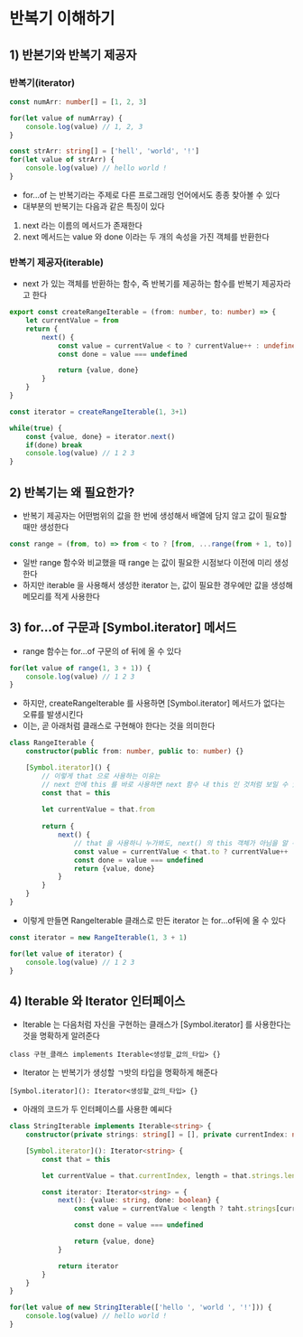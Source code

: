 # 반복기 이해하기
## 1) 반본기와 반복기 제공자
### 반복기(iterator)
```typescript
const numArr: number[] = [1, 2, 3]

for(let value of numArray) {
    console.log(value) // 1, 2, 3
}

const strArr: string[] = ['hell', 'world', '!']
for(let value of strArr) {
    console.log(value) // hello world !
}
```

- for...of 는 반복기라는 주제로 다른 프로그래밍 언어에서도 종종 찾아볼 수 있다
- 대부분의 반복기는 다음과 같은 특징이 있다

1. next 라는 이름의 메서드가 존재한다
2. next 메서드는 value 와 done 이라는 두 개의 속성을 가진 객체를 반환한다

### 반복기 제공자(iterable)
- next 가 있는 객체를 반환하는 함수, 즉 반복기를 제공하는 함수를 반복기 제공자라고 한다

```typescript
export const createRangeIterable = (from: number, to: number) => {
    let currentValue = from
    return {
        next() {
            const value = currentValue < to ? currentValue++ : undefined
            const done = value === undefined

            return {value, done}
        }
    }    
}

const iterator = createRangeIterable(1, 3+1)

while(true) {
    const {value, done} = iterator.next()
    if(done) break
    console.log(value) // 1 2 3
}
```

## 2) 반복기는 왜 필요한가?
- 반복기 제공자는 어떤범위의 값을 한 번에 생성해서 배열에 담지 않고 값이 필요할 때만 생성한다

```typescript
const range = (from, to) => from < to ? [from, ...range(from + 1, to)] : []
```
- 일반 range 함수와 비교했을 때 range 는 값이 필요한 시점보다 이전에 미리 생성한다
- 하지만 iterable 을 사용해서 생성한 iterator 는, 값이 필요한 경우에만 값을 생성해 메모리를 적게 사용한다

## 3) for...of 구문과 [Symbol.iterator] 메서드
- range 함수는 for...of 구문의 of 뒤에 올 수 있다
```typescript
for(let value of range(1, 3 + 1)) {
    console.log(value) // 1 2 3
}
```
- 하지만, createRangeIterable 를 사용하면 [Symbol.iterator] 메서드가 없다는 오류를 발생시킨다
- 이는, 곧 아래처럼 클래스로 구현해야 한다는 것을 의미한다

```typescript
class RangeIterable {
    constructor(public from: number, public to: number) {}

    [Symbol.iterator]() {
        // 이렇게 that 으로 사용하는 이유는
        // next 안에 this 를 바로 사용하면 next 함수 내 this 인 것처럼 보일 수 있기 때문
        const that = this
        
        let currentValue = that.from
        
        return {
            next() {
                // that 을 사용하니 누가봐도, next() 의 this 객체가 아님을 알 수 있다
                const value = currentValue < that.to ? currentValue++ : undefined
                const done = value === undefined
                return {value, done}
            }
        }
    }
}
```
- 이렇게 만들면 RangeIterable 클래스로 만든 iterator 는 for...of뒤에 올 수 있다
```typescript
const iterator = new RangeIterable(1, 3 + 1)

for(let value of iterator) {
    console.log(value) // 1 2 3
}
```

## 4) Iterable<T> 와 Iterator<T> 인터페이스
- Iterable<T> 는 다음처럼 자신을 구현하는 클래스가 [Symbol.iterator] 를 사용한다는 것을 명확하게 알려준다
```shell
class 구현_클래스 implements Iterable<생성할_값의_타입> {}
```
- Iterator<T> 는 반복기가 생성할 ㄱ밧의 타입을 명확하게 해준다
```shell
[Symbol.iterator](): Iterator<생성할_값의_타입> {}
```
- 아래의 코드가 두 인터페이스를 사용한 예씨다

```typescript
class StringIterable implements Iterable<string> {
    constructor(private strings: string[] = [], private currentIndex: number = 0) {}

    [Symbol.iterator](): Iterator<string> {
        const that = this

        let currentValue = that.currentIndex, length = that.strings.length

        const iterator: Iterator<string> = {
            next(): {value: string, done: boolean} {
                const value = currentValue < length ? taht.strings[currentIndex++] : undefined

                const done = value === undefined

                return {value, done}
            }

            return iterator
        }
    }
}

for(let value of new StringIterable(['hello ', 'world ', '!'])) {
    console.log(value) // hello world !
}
```

